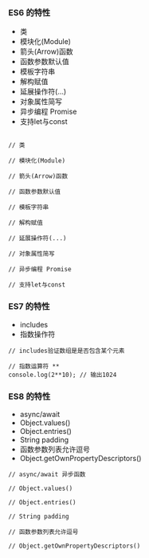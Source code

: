 
### ES6 的特性

- 类
- 模块化(Module)
- 箭头(Arrow)函数
- 函数参数默认值
- 模板字符串
- 解构赋值
- 延展操作符(...)
- 对象属性简写
- 异步编程 Promise
- 支持let与const


```

// 类

// 模块化(Module)

// 箭头(Arrow)函数

// 函数参数默认值

// 模板字符串

// 解构赋值

// 延展操作符(...)

// 对象属性简写

// 异步编程 Promise

// 支持let与const

```


### ES7 的特性

- includes
- 指数操作符

``` 
// includes验证数组是是否包含某个元素

// 指数运算符 **
console.log(2**10); // 输出1024
```


### ES8 的特性

- async/await
- Object.values()
- Object.entries()
- String padding
- 函数参数列表允许逗号
- Object.getOwnPropertyDescriptors()

``` 
// async/await 异步函数

// Object.values()

// Object.entries()

// String padding

// 函数参数列表允许逗号

// Object.getOwnPropertyDescriptors()
```
